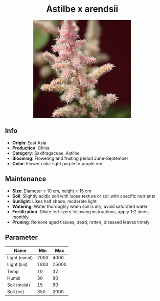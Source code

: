 <h1 align='center'>Astilbe x arendsii</h1>
<p align="center">
    <img 
        align='center'
        width='320'
        src="../images/astilbe x arendsii.png" 
        alt='Astilbe x arendsii' />
</p>

## Info

 - **Origin**: East Asia
 - **Production**: China
 - **Category**: Saxifragaceae, Astilbe
 - **Blooming**: Flowering and fruiting period June-September
 - **Color**: Flower color light purple to purple red

## Maintenance

 - **Size**: Diameter ≥ 10 cm, height ≥ 15 cm
 - **Soil**: Slightly acidic soil with loose texture or soil with specific nutrients
 - **Sunlight**: Likes half shade, moderate light
 - **Watering**: Water thoroughly when soil is dry, avoid saturated water
 - **Fertilization**: Dilute fertilizers following instructions, apply 1-2 times monthly
 - **Pruning**: Remove aged tissues, dead, rotten, diseased leaves timely

## Parameter

| Name         | Min  | Max   |
|--------------|------|-------|
| Light (mmol) | 2000 | 4000  |
| Light (lux)  | 1800 | 25000 |
| Temp         | 10    | 32    |
| Humid        | 30   | 80    |
| Soil (moist) | 15   | 60    |
| Soil (ec)    | 350  | 2000  |